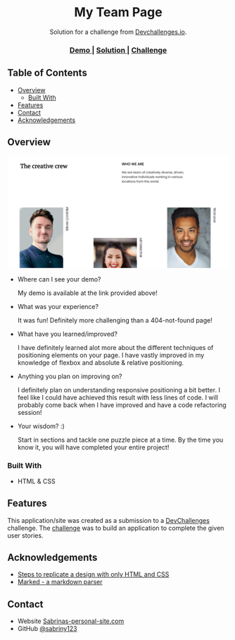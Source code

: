 <!-- Please update value in the {}  -->

<h1 align="center">My Team Page</h1>

<div align="center">
   Solution for a challenge from  <a href="http://devchallenges.io" target="_blank">Devchallenges.io</a>.
</div>

<div align="center">
  <h3>
    <a href="https://my-team-page-sabrinay.netlify.app/">
      Demo
    </a>
    <span> | </span>
    <a href="https://github.com/SabrinaY123/team-page-challenge">
      Solution
    </a>
    <span> | </span>
    <a href="https://devchallenges.io/challenges/hhmesazsqgKXrTkYkt0U">
      Challenge
    </a>
  </h3>
</div>

<!-- TABLE OF CONTENTS -->

## Table of Contents

- [Overview](#overview)
  - [Built With](#built-with)
- [Features](#features)
- [Contact](#contact)
- [Acknowledgements](#acknowledgements)

<!-- OVERVIEW -->

## Overview

![screenshot](/images/my-team-page-screenshot.png)

- Where can I see your demo?
 
  My demo is available at the link provided above!

- What was your experience?

  It was fun! Definitely more challenging than a 404-not-found page!
 
- What have you learned/improved?

  I have definitely learned alot more about the different techniques of positioning elements on your page. I have vastly improved in my knowledge of flexbox and absolute & relative positioning.

- Anything you plan on improving on?

  I definitely plan on understanding responsive positioning a bit better. I feel like I could have achieved this result with less lines of code. I will probably come back when I have improved and have a code refactoring session!

- Your wisdom? :)

  Start in sections and tackle one puzzle piece at a time. By the time you know it, you will have completed your entire project!


### Built With

<!-- This section should list any major frameworks that you built your project using. Here are a few examples.-->

- HTML & CSS

## Features

<!-- List the features of your application or follow the template. Don't share the figma file here :) -->

This application/site was created as a submission to a [DevChallenges](https://devchallenges.io/challenges) challenge. The [challenge](https://devchallenges.io/challenges/hhmesazsqgKXrTkYkt0U) was to build an application to complete the given user stories.


## Acknowledgements

<!-- This section should list any articles or add-ons/plugins that helps you to complete the project. This is optional but it will help you in the future. For exmpale -->

- [Steps to replicate a design with only HTML and CSS](https://devchallenges-blogs.web.app/how-to-replicate-design/)
- [Marked - a markdown parser](https://github.com/chjj/marked)

## Contact

- Website [Sabrinas-personal-site.com](https://sabrinay123.github.io/Personal-Site/)
- GitHub [@sabriny123](https://github.com/SabrinaY123)
